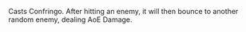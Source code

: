 Casts Confringo. After hitting an enemy, it will then bounce to another random enemy, dealing AoE Damage.
